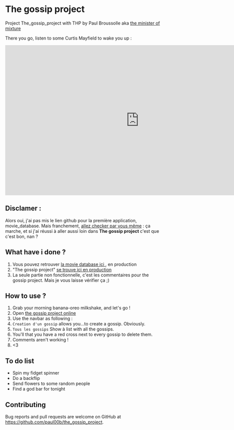 # The gossip project

Project The_gossip_project with THP by Paul Broussolle aka <a href="https://www.youtube.com/watch?v=SSK2SrPU5hs&lc=z12ef5qpowijv1y4t04chvdrisenerehqb0">the minister of mixture</a>

There you go, listen to some Curtis Mayfield to wake you up :
<iframe width="854" height="480" src="https://www.youtube.com/embed/6Z66wVo7uNw?rel=0&autoplay=1" frameborder="0" allow="autoplay; encrypted-media" allowfullscreen></iframe>

## Disclamer :
Alors oui, j'ai pas mis le lien github pour la première application, movie_database. Mais franchement, <a href="https://movie-database-v2.herokuapp.com/">allez checker par vous même</a> : ça marche, et si j'ai réussi à aller aussi loin dans <b>The gossip project </b> c'est que c'est bon, nan ?

## What have i done ?
1. Vous pouvez retrouver <a href="https://movie-database-v2.herokuapp.com/">la movie database ici </a>, en production
2. "The gossip project" <a href="https://vast-woodland-37676.herokuapp.com/"> se trouve ici en production </a>
3. La seule partie non fonctionnelle, c'est les commentaires pour the gossip project. Mais je vous laisse vérifier ça ;)

## How to use ?

1. Grab your morning banana-oreo milkshake, and let's go !
2. Open <a href="https://vast-woodland-37676.herokuapp.com/"> the gossip project online </a>
3. Use the navbar as following :
  1. `Creation d'un gossip` allows you...to create a gossip. Obviously.
  2. `Tous les gossips` Show à list with all the gossips.
4. You'll that you have a red cross next to every gossip to delete them.
5. Comments aren't working !
6. <3

## To do list
* Spin my fidget spinner
* Do a backflip
* Send flowers to some random people 
* Find a god bar for tonight

## Contributing

Bug reports and pull requests are welcome on GitHub at https://github.com/paul00b/the_gossip_project.
